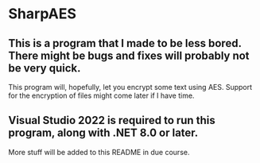 # SharpAES

## This is a program that I made to be less bored. There might be bugs and fixes will probably not be very quick.

This program will, hopefully, let you encrypt some text using AES.
Support for the encryption of files might come later if I have time.

## Visual Studio 2022 is required to run this program, along with .NET 8.0 or later.

More stuff will be added to this README in due course.
